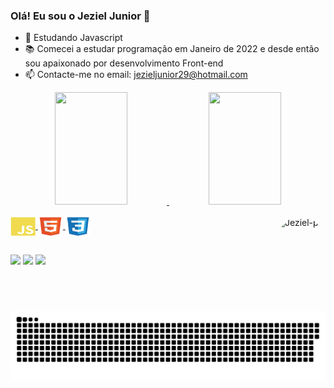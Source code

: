 ### Olá! Eu sou o Jeziel Junior 👋

- 🌱 Estudando Javascript
- 📚 Comecei a estudar programação em Janeiro de 2022 e desde então sou apaixonado por desenvolvimento Front-end
- 📫 Contacte-me no email: jezieljunior29@hotmail.com
<div align="center">
  <a href="https://github.com/Jeziel-Junior">
  <img height="180em" width="48%" src="https://github-readme-stats.vercel.app/api?username=jeziel-junior&show_icons=true&theme=algolia&include_all_commits=true&count_private=true"/>
  <img height="180em" width="48%" src="https://github-readme-stats.vercel.app/api/top-langs/?username=jeziel-junior&layout=compact&langs_count=7&theme=algolia"/>
</div>
  <div style="display: inline_block"><br>
  <img align="center" alt="Jeziel-Js" height="30" width="40" src="https://raw.githubusercontent.com/devicons/devicon/master/icons/javascript/javascript-plain.svg">
  <img align="center" alt="Jeziel-HTML" height="30" width="40" src="https://raw.githubusercontent.com/devicons/devicon/master/icons/html5/html5-original.svg">
  <img align="center" alt="Jeziel-CSS" height="30" width="40" src="https://raw.githubusercontent.com/devicons/devicon/master/icons/css3/css3-original.svg">
  <img align="right" alt="Jeziel-pic" height="150" style="border-radius:50px;" src="https://github.com/Jeziel-Junior.png">
</div>
    
  ##
 
  <div> 
  <a href="https://www.instagram.com/jezieljuniordev" target="_blank"><img src="https://img.shields.io/badge/-Instagram-%23E4405F?style=for-the-badge&logo=instagram&logoColor=white" target="_blank"></a>
  <a href="mailto:jezieljunior29@hotmail.com"><img src="https://img.shields.io/badge/-Gmail-%23333?style=for-the-badge&logo=gmail&logoColor=white" target="_blank"></a>
  <a href="https://www.linkedin.com/in/jeziel-junior" target="_blank"><img src="https://img.shields.io/badge/-LinkedIn-%230077B5?style=for-the-badge&logo=linkedin&logoColor=white" target="_blank"></a> 

      
  ![Snake animation](https://github.com/Jeziel-Junior/Jeziel-Junior/blob/output/github-contribution-grid-snake.svg)
    
  </div>
